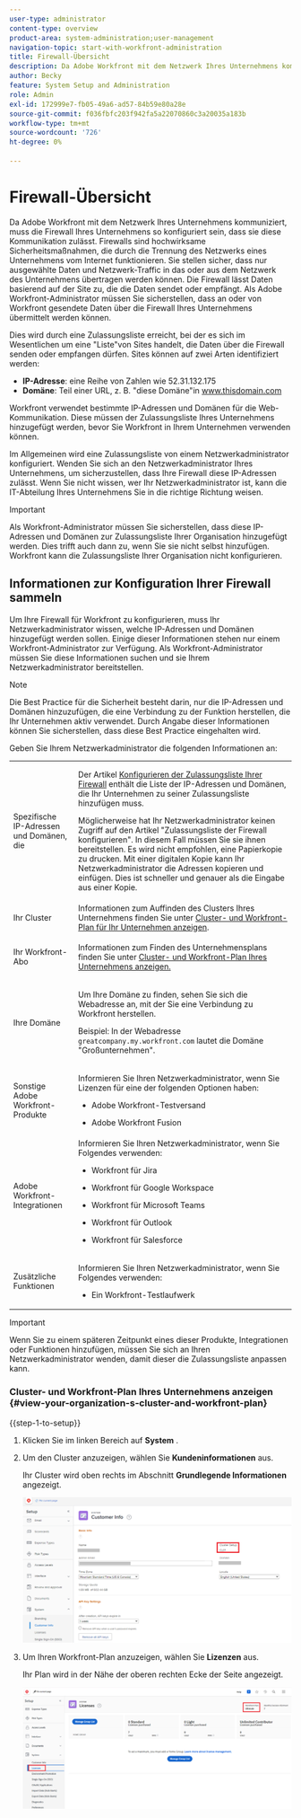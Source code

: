 ```yaml
---
user-type: administrator
content-type: overview
product-area: system-administration;user-management
navigation-topic: start-with-workfront-administration
title: Firewall-Übersicht
description: Da Adobe Workfront mit dem Netzwerk Ihres Unternehmens kommuniziert, muss die Firewall Ihres Unternehmens so konfiguriert sein, dass sie diese Kommunikation zulässt. Firewalls sind hochwirksame Sicherheitsmaßnahmen, die durch die Trennung des Netzwerks eines Unternehmens vom Internet funktionieren. Sie stellen sicher, dass nur ausgewählte Daten und Netzwerk-Traffic in das oder aus dem Netzwerk des Unternehmens übertragen werden können. Die Firewall lässt Daten basierend auf der Site zu, die die Daten sendet oder empfängt. Als Adobe Workfront-Administrator müssen Sie sicherstellen, dass an oder von Workfront gesendete Daten über die Firewall Ihres Unternehmens übermittelt werden können.
author: Becky
feature: System Setup and Administration
role: Admin
exl-id: 172999e7-fb05-49a6-ad57-84b59e80a28e
source-git-commit: f036fbfc203f942fa5a22070860c3a20035a183b
workflow-type: tm+mt
source-wordcount: '726'
ht-degree: 0%

---
```


# Firewall-Übersicht

Da Adobe Workfront mit dem Netzwerk Ihres Unternehmens kommuniziert, muss die Firewall Ihres Unternehmens so konfiguriert sein, dass sie diese Kommunikation zulässt. Firewalls sind hochwirksame Sicherheitsmaßnahmen, die durch die Trennung des Netzwerks eines Unternehmens vom Internet funktionieren. Sie stellen sicher, dass nur ausgewählte Daten und Netzwerk-Traffic in das oder aus dem Netzwerk des Unternehmens übertragen werden können. Die Firewall lässt Daten basierend auf der Site zu, die die Daten sendet oder empfängt. Als Adobe Workfront-Administrator müssen Sie sicherstellen, dass an oder von Workfront gesendete Daten über die Firewall Ihres Unternehmens übermittelt werden können.

Dies wird durch eine Zulassungsliste erreicht, bei der es sich im Wesentlichen um eine &quot;Liste&quot;von Sites handelt, die Daten über die Firewall senden oder empfangen dürfen. Sites können auf zwei Arten identifiziert werden:

* **IP-Adresse**: eine Reihe von Zahlen wie 52.31.132.175
* **Domäne**: Teil einer URL, z. B. &quot;diese Domäne&quot;in www.thisdomain.com

Workfront verwendet bestimmte IP-Adressen und Domänen für die Web-Kommunikation. Diese müssen der Zulassungsliste Ihres Unternehmens hinzugefügt werden, bevor Sie Workfront in Ihrem Unternehmen verwenden können.

Im Allgemeinen wird eine Zulassungsliste von einem Netzwerkadministrator konfiguriert. Wenden Sie sich an den Netzwerkadministrator Ihres Unternehmens, um sicherzustellen, dass Ihre Firewall diese IP-Adressen zulässt. Wenn Sie nicht wissen, wer Ihr Netzwerkadministrator ist, kann die IT-Abteilung Ihres Unternehmens Sie in die richtige Richtung weisen.

>[!IMPORTANT]
>
>Als Workfront-Administrator müssen Sie sicherstellen, dass diese IP-Adressen und Domänen zur Zulassungsliste Ihrer Organisation hinzugefügt werden. Dies trifft auch dann zu, wenn Sie sie nicht selbst hinzufügen. Workfront kann die Zulassungsliste Ihrer Organisation nicht konfigurieren.

## Informationen zur Konfiguration Ihrer Firewall sammeln

Um Ihre Firewall für Workfront zu konfigurieren, muss Ihr Netzwerkadministrator wissen, welche IP-Adressen und Domänen hinzugefügt werden sollen. Einige dieser Informationen stehen nur einem Workfront-Administrator zur Verfügung. Als Workfront-Administrator müssen Sie diese Informationen suchen und sie Ihrem Netzwerkadministrator bereitstellen.

>[!NOTE]
>
>Die Best Practice für die Sicherheit besteht darin, nur die IP-Adressen und Domänen hinzuzufügen, die eine Verbindung zu der Funktion herstellen, die Ihr Unternehmen aktiv verwendet. Durch Angabe dieser Informationen können Sie sicherstellen, dass diese Best Practice eingehalten wird.

Geben Sie Ihrem Netzwerkadministrator die folgenden Informationen an:

<table style="table-layout:auto"> 
 <col> 
 <col> 
 <tbody> 
  <tr> 
   <td role="rowheader">Spezifische IP-Adressen und Domänen, die</td> 
   <td> <p>Der Artikel <a href="../../administration-and-setup/get-started-wf-administration/configure-your-firewall.md" class="MCXref xref">Konfigurieren der Zulassungsliste Ihrer Firewall</a> enthält die Liste der IP-Adressen und Domänen, die Ihr Unternehmen zu seiner Zulassungsliste hinzufügen muss. </p> <p>Möglicherweise hat Ihr Netzwerkadministrator keinen Zugriff auf den Artikel "Zulassungsliste der Firewall konfigurieren". In diesem Fall müssen Sie sie ihnen bereitstellen. Es wird nicht empfohlen, eine Papierkopie zu drucken. Mit einer digitalen Kopie kann Ihr Netzwerkadministrator die Adressen kopieren und einfügen. Dies ist schneller und genauer als die Eingabe aus einer Kopie.</p> </td> 
  </tr> 
  <tr> 
   <td role="rowheader">Ihr Cluster</td> 
   <td>Informationen zum Auffinden des Clusters Ihres Unternehmens finden Sie unter <a href="#view-your-organization-s-cluster-and-workfront-plan" class="MCXref xref">Cluster- und Workfront-Plan für Ihr Unternehmen anzeigen</a>.</td> 
  </tr> 
  <tr> 
   <td role="rowheader">Ihr Workfront-Abo</td> 
   <td> <p>Informationen zum Finden des Unternehmensplans finden Sie unter <a href="#view-your-organization-s-cluster-and-workfront-plan" class="MCXref xref">Cluster- und Workfront-Plan Ihres Unternehmens anzeigen.</a></p> </td> 
  </tr> 
  <tr> 
   <td role="rowheader">Ihre Domäne</td> 
   <td> <p>Um Ihre Domäne zu finden, sehen Sie sich die Webadresse an, mit der Sie eine Verbindung zu Workfront herstellen.</p> <p>Beispiel: In der Webadresse <code>greatcompany.my.workfront.com</code> lautet die Domäne "Großunternehmen".</p> </td> 
  </tr> 
  <tr> 
   <td role="rowheader">Sonstige Adobe Workfront-Produkte</td> 
   <td> <p>Informieren Sie Ihren Netzwerkadministrator, wenn Sie Lizenzen für eine der folgenden Optionen haben:</p> 
    <ul> 
     <li> <p>Adobe Workfront-Testversand</p> </li> 
     <li> <p>Adobe Workfront Fusion </p> </li> 
    </ul> </td> 
  </tr> 
  <tr> 
   <td role="rowheader">Adobe Workfront-Integrationen</td> 
   <td>Informieren Sie Ihren Netzwerkadministrator, wenn Sie Folgendes verwenden:
    <ul>
     <li><p>Workfront für Jira</p></li>
     <li><p>Workfront für Google Workspace</p></li>
     <li><p>Workfront für Microsoft Teams</p></li>
     <li><p>Workfront für Outlook</p></li>
     <li><p>Workfront für Salesforce</p></li>
    </ul></td> 
  </tr> 
  <tr> 
   <td role="rowheader">Zusätzliche Funktionen</td> 
   <td> <p>Informieren Sie Ihren Netzwerkadministrator, wenn Sie Folgendes verwenden:</p> 
    <ul> 
     <li> <p>Ein Workfront-Testlaufwerk</p> </li> 
    </ul> </td>
  </tr> 
 </tbody> 
</table>

>[!IMPORTANT]
>
>Wenn Sie zu einem späteren Zeitpunkt eines dieser Produkte, Integrationen oder Funktionen hinzufügen, müssen Sie sich an Ihren Netzwerkadministrator wenden, damit dieser die Zulassungsliste anpassen kann.

### Cluster- und Workfront-Plan Ihres Unternehmens anzeigen {#view-your-organization-s-cluster-and-workfront-plan}

{{step-1-to-setup}}

1. Klicken Sie im linken Bereich auf **System** .
1. Um den Cluster anzuzeigen, wählen Sie **Kundeninformationen** aus.

   Ihr Cluster wird oben rechts im Abschnitt **Grundlegende Informationen** angezeigt.

   ![](assets/locate-cluster.png)

1. Um Ihren Workfront-Plan anzuzeigen, wählen Sie **Lizenzen** aus.

   Ihr Plan wird in der Nähe der oberen rechten Ecke der Seite angezeigt.

   ![](assets/locate-plan.png)
